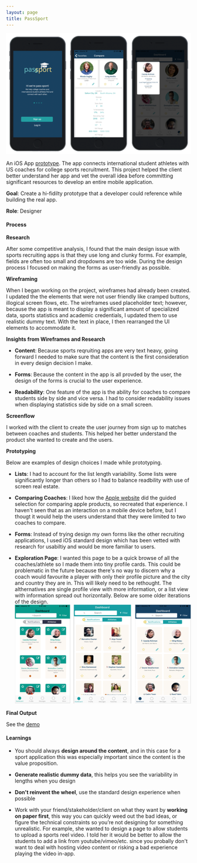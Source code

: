 ```yaml
---
layout: page
title: PassSport
---
```


![pass-sport](/images/bigshots-pass.png)

An iOS App [prototype](https://app.atomic.io/d/aW2RvfdaIzyT). The app connects international student athletes with US coaches for college sports recruitment. This project helped the client better understand her app and vet the overall idea before committing significant resources to develop an entire mobile application.

**Goal**: Create a hi-fidilty prototype that a developer could reference while building the real app.

**Role**: Designer

#### Process

**Research**

After some competitive analysis, I found that the main design issue with sports recruiting apps is that they use long and clunky forms. For example, fields are often too small and dropdowns are too wide. During the design process I focused on making the forms as user-friendly as possible.

**Wireframing**

When I began working on the project, wireframes had already been created. I updated the the elements that were not user friendly like cramped buttons, illogical screen flows, etc. The wireframes used placeholder text; however, because the app is meant to display a significant amount of specialized data, sports statistics and academic credentials, I updated them to use realistic dummy text. With the text in place, I then rearranged the UI elements to accommodate it.

**Insights from Wireframes and Research**

- **Content**: Because sports reqruiting apps are very text heavy, going forward I needed to make sure that the content is the first consideration in every design decision I make. 

- **Forms**: Because the content in the app is all provded by the user, the design of the forms is crucial to the user experience.

- **Readability**: One feature of the app is the ability for coaches to compare students side by side and vice versa. I had to consider readability issues when displaying statistics side by side on a small screen.
    
**Screenflow**

I worked with the client to create the user journey from sign up to matches between coaches and students. This helped her better understand the product she wanted to create and the users.

**Prototyping**

Below are examples of design choices I made while prototyping.

- **Lists**: I had to account for the list length variability. Some lists were significantly longer than others so I had to balance readbility with use of screen real estate.

- **Comparing Coaches**: I liked how the [Apple website](https://www.apple.com/mac/compare/) did the guided selection for comparing apple products, so recreated that experience. I haven't seen that as an interaction on a mobile device before, but I thougt it would help the users understand that they were limited to two coaches to compare.

- **Forms**: Instead of trying design my own forms like the other recruiting applications, I used iOS standard design which has been vetted with research for usabiltiy and would be more familiar to users.

- **Exploration Page**: I wanted this page to be a quick browse of all the coaches/athlete so I made them into tiny profile cards. This could be problematic in the future because there's no way to discern why a coach would favourite a player with only their profile picture and the city and country they are in. This will likely need to be rethought. The althernatives are single profile view with more information, or a list view with information spread out horizontally. Below are some older iterations of the design.
![pass-sport](/images/older-designs-pass.png)


**Final Output**

See the [demo](https://app.atomic.io/d/aW2RvfdaIzyT)

#### Learnings

- You should always **design around the content**, and in this case for a sport application this was especially important since the content is the value proposition.

- **Generate realistic dummy data**, this helps you see the variability in lengths when you design

- **Don't reinvent the wheel**, use the standard design experience when possible

- Work with your friend/stakeholder/client on what they want by **working on paper first**, this way you can quickly weed out the bad ideas, or figure the technical constraints so you’re not designing for something unrealistic. For example, she wanted to design a page to allow students to upload a sports reel video. I told her it would be better to allow the students to add a link from youtube/vimeo/etc. since you probally don't want to deal with hosting video content or risking a bad experience playing the video in-app.
